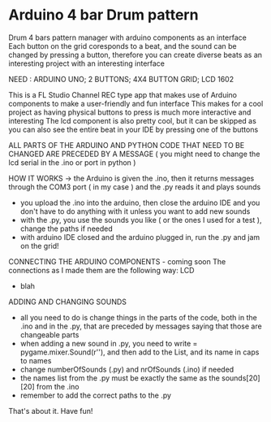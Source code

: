 # Arduino 4 bar Drum pattern

Drum 4 bars pattern manager with arduino components as an interface 
Each button on the grid coresponds to a beat, and the sound can be changed by pressing a button, therefore you can create diverse beats as an interesting project with an interesting interface

NEED : ARDUINO UNO; 2 BUTTONS; 4X4 BUTTON GRID; LCD 1602

This is a FL Studio Channel REC type app that makes use of Arduino components to make a user-friendly and fun interface
This makes for a cool project as having physical buttons to press is much more interactive and interesting
The lcd component is also pretty cool, but it can be skipped as you can also see the entire beat in your IDE by pressing one of the buttons

ALL PARTS OF THE ARDUINO AND PYTHON CODE THAT NEED TO BE CHANGED ARE PRECEDED BY A MESSAGE 
( you might need to change the lcd serial in the .ino or port in python )

HOW IT WORKS 
-> the Arduino is given the .ino, then it returns messages through the COM3 port ( in my case ) and the .py reads it and plays sounds
- you upload the .ino into the arduino, then close the arduino IDE and you don't have to do anything with it unless you want to add new sounds
- with the .py, you use the sounds you like ( or the ones I used for a test ), change the paths if needed
- with arduino IDE closed and the arduino plugged in, run the .py and jam on the grid!


CONNECTING THE ARDUINO COMPONENTS - coming soon
The connections as I made them are the following way:
LCD
- blah


ADDING AND CHANGING SOUNDS
- all you need to do is change things in the parts of the code, both in the .ino and in the .py, that are preceded by messages saying that those are changeable parts
- when adding a new sound in .py, you need to write <yoursound> = pygame.mixer.Sound(r'<PATH>'), and then add <yoursound> to the List, and its name in caps to names
- change numberOfSounds (.py) and nrOfSounds (.ino) if needed
- the names list from the .py must be exactly the same as the sounds[20][20] from the .ino
- remember to add the correct paths to the .py

That's about it. Have fun!

